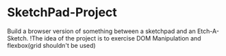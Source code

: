 # SketchPad-Project
Build a browser version of something between a sketchpad and an Etch-A-Sketch.
!The idea of the project is to exercise DOM Manipulation and flexbox(grid shouldn't be used)
